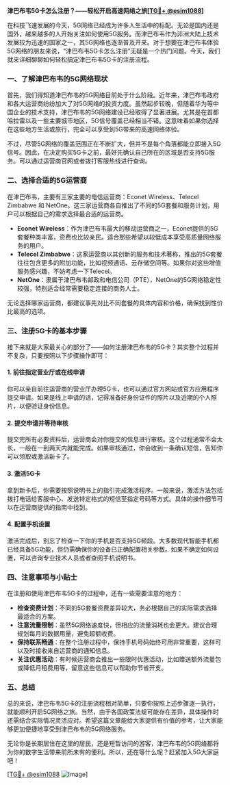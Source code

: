 **津巴布韦5G卡怎么注册？——轻松开启高速网络之旅[[TG💪+ @esim1088](https://t.me/s/esim1088)]**

在科技飞速发展的今天，5G网络已经成为许多人生活中的标配。无论是国内还是国外，越来越多的人开始关注如何使用5G服务。而津巴布韦作为非洲大陆上技术发展较为迅速的国家之一，其5G网络也逐渐普及开来。对于想要在津巴布韦体验5G网络的朋友来说，“津巴布韦5G卡怎么注册”无疑是一个热门问题。今天，我们就来详细聊聊如何轻松搞定津巴布韦5G卡的注册流程。

### 一、了解津巴布韦的5G网络现状

首先，我们得知道津巴布韦的5G网络目前处于什么阶段。近年来，津巴布韦政府和各大运营商纷纷加大了对5G网络的投资力度。虽然起步较晚，但随着华为等中国企业的技术支持，津巴布韦的5G网络建设已经取得了显著进展。尤其是在首都哈拉雷以及一些主要城市地区，5G信号覆盖已经相当不错。这意味着如果你选择在这些地方生活或旅行，完全可以享受到5G带来的高速网络体验。

不过，尽管5G网络的覆盖范围正在不断扩大，但并不是每个角落都能立即接入5G信号。因此，在决定购买5G卡之前，最好先确认自己所在的区域是否支持5G服务。可以通过运营商官网或者拨打客服热线进行查询。

### 二、选择合适的5G运营商

在津巴布韦，主要有三家主要的电信运营商：Econet Wireless、Telecel Zimbabwe 和 NetOne。这三家运营商各自推出了不同的5G套餐和服务计划，用户可以根据自己的需求选择最合适的运营商。

- **Econet Wireless**：作为津巴布韦最大的移动运营商之一，Econet提供的5G套餐种类丰富，资费也比较亲民。适合那些希望以较低成本享受高质量网络服务的用户。
- **Telecel Zimbabwe**：这家运营商以其创新的服务和技术著称，推出的5G套餐往往包含更多的附加功能，比如视频通话、云存储空间等。如果你对这些增值服务感兴趣，不妨考虑一下Telecel。
- **NetOne**：隶属于津巴布韦邮政和电信公司（PTE），NetOne的5G网络稳定性较强，特别适合经常需要稳定连接的商务人士。

无论选择哪家运营商，都建议事先对比不同套餐的具体内容和价格，确保找到性价比最高的选项。

### 三、注册5G卡的基本步骤

接下来就是大家最关心的部分了——如何注册津巴布韦的5G卡？其实整个过程并不复杂，只要按照以下步骤操作即可：

#### 1. 前往指定营业厅或在线申请

你可以亲自前往运营商的营业厅办理5G卡，也可以通过官方网站或官方应用程序提交申请。如果是线上申请的话，记得准备好身份证件的照片以及近期的个人照片，以便验证身份信息。

#### 2. 提交申请并等待审核

提交完所有必要资料后，运营商会对你提交的信息进行审核。这个过程通常不会太长，一般在一到两天内就能完成。如果审核通过，你会收到一条确认短信，告知你可以领取或激活新卡了。

#### 3. 激活5G卡

拿到新卡后，你需要按照说明书上的指引完成激活程序。一般来说，激活方法包括拨打电话给客服中心、发送特定格式的短信至指定号码等方式。具体的操作细节可以在运营商提供的指南中找到。

#### 4. 配置手机设置

激活完成后，别忘了检查一下你的手机是否支持5G频段。大多数现代智能手机都已经具备5G功能，但仍需确保你的设备已正确配置相关参数。如果不确定如何设置，可以咨询专业技术人员或者查阅手机说明书。

### 四、注意事项与小贴士

在注册和使用津巴布韦5G卡的过程中，还有一些需要注意的地方：

- **检查资费计划**：不同的5G套餐资费差异较大，务必根据自己的实际需求选择最适合的方案。
- **注意流量限制**：虽然5G网络速度快，但相应的流量消耗也会更大。建议合理规划每月的数据用量，避免超额收费。
- **保持联系畅通**：在整个注册过程中，保持手机号码始终可用非常重要，这样可以及时接收来自运营商的通知信息。
- **关注优惠活动**：有时候运营商会推出一些限时优惠活动，比如赠送额外流量包或降低月租费用等，留意这些信息可以帮助你节省开支。

### 五、总结

总的来说，津巴布韦5G卡的注册流程相对简单，只要你按照上述步骤逐一执行，就能顺利开启5G网络之旅。当然，由于各国政策法规可能存在差异，具体操作时还需结合实际情况灵活应对。希望这篇文章能给大家提供有价值的参考，让大家能够更加便捷地享受到津巴布韦的5G网络服务。

无论你是长期居住在这里的居民，还是短暂访问的游客，津巴布韦的5G网络都将为你的数字生活带来前所未有的便利。所以，还在等什么呢？赶紧加入5G大家庭吧！

[[TG💪+ @esim1088](https://t.me/s/esim1088) ![Image](https://i.postimg.cc/4NQfJmqS/Snipaste-2025-05-13-00-14-12.png)]